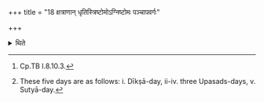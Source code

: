 +++
title = "18 क्षत्राणान् धृतिस्त्रिष्टोमोऽग्निष्टोमः पञ्चापवर्गः"

+++

<details><summary>थिते</summary>

18. (Then there is to be performed) the Kṣatrāṇaṁ Dhr̥ti (“Support of the royal power"),(a sacrifice which) is an Agniṣṭoma[^1] with three Stomas[^2] being completed in five days.[^3]  

[^1]: Cp.TB I.8.10.3.  

[^2]; Cp. JB II.207.  

[^3]: These five days are as follows: 
i. Dīkṣā-day, ii-iv. three Upasads-days, v. Sutyā-day.  
</details>
